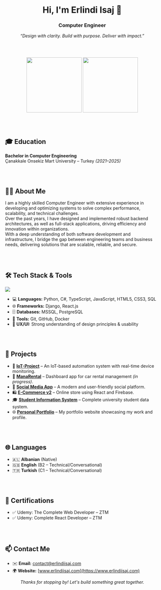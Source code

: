 <h1 align="center">Hi, I'm Erlindi Isaj 👋</h1>
<h3 align="center">Computer Engineer</h3>
<p align="center"><em>“Design with clarity. Build with purpose. Deliver with impact.”</em></p>
<br><br>



<p align="center">
  <img height="180em" src="https://github-readme-stats.vercel.app/api?username=erlindiisaj&show_icons=true&theme=transparent&hide_border=false&custom_title=My%20GitHub%20Stats" />
  <img height="180em" src="https://github-readme-stats.vercel.app/api/top-langs/?username=erlindiisaj&layout=compact&theme=transparent&hide_border=false&custom_title=Most%20Used%20Languages" />
</p>



<br><br>

## 🎓 Education

**Bachelor in Computer Engineering**  
Çanakkale Onsekiz Mart University – Turkey *(2021–2025)*


<br><br>

## 👨‍💻 About Me

I am a highly skilled Computer Engineer with extensive experience in developing and optimizing systems to solve complex performance, scalability, and technical challenges.  
Over the past years, I have designed and implemented robust backend architectures, as well as full-stack applications, driving efficiency and innovation within organizations.  
With a deep understanding of both software development and infrastructure, I bridge the gap between engineering teams and business needs, delivering solutions that are scalable, reliable, and secure.

<br><br>

## 🛠️ Tech Stack & Tools

<p align="left">
  <img src="https://skillicons.dev/icons?i=django,dotnet,py,ts,react,html,css,js,postgres,git,github,docker" />
</p>

- 💻 **Languages:** Python, C#, TypeScript, JavaScript, HTML5, CSS3, SQL  
- 🌐 **Frameworks:** Django, React.js  
- 🗄️ **Databases:** MSSQL, PostgreSQL  
- 🔧 **Tools:** Git, GitHub, Docker  
- 🎨 **UX/UI:** Strong understanding of design principles & usability

<br><br>

## 🚀 Projects

- 🔌 [**IoT-Project**](https://github.com/erlindiisaj/IoT-Project) – An IoT-based automation system with real-time device monitoring.  
- 🚗 [**ManaRental**](https://manarental-frontend.vercel.app/) – Dashboard app for car rental management *(in progress)*.  
- 📱 [**Social Media App**](https://social-media-app-alpha-three.vercel.app/) – A modern and user-friendly social platform.  
- 🛍️ [**E-Commerce v2**](https://e-commerce-v2-black.vercel.app/) – Online store using React and Firebase.  
- 🎓 [**Student Information System**](https://github.com/erlindiisaj/Student_Information-_System-UBYS) – Complete university student data system.  
- 🌐 [**Personal Portfolio**](https://www.erlindiisaj.com/) – My portfolio website showcasing my work and profile.

<br><br>

## 🌐 Languages

- 🇦🇱 **Albanian** (Native)  
- 🇬🇧 **English** (B2 – Technical/Conversational)  
- 🇹🇷 **Turkish** (C1 – Technical/Conversational)

<br><br>

## 📜 Certifications

- ✅ Udemy: The Complete Web Developer – ZTM  
- ✅ Udemy: Complete React Developer – ZTM

<br><br>

## 📫 Contact Me

- ✉️ **Email:** [contact@erlindiisaj.com](mailto:contact@erlindiisaj.com)  
- 🌍 **Website:** [www.erlindiisaj.com](https://www.erlindiisaj.com)


<p align="center">
  <em>Thanks for stopping by! Let's build something great together.</em>
</p>
